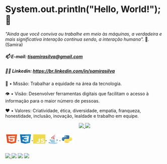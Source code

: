 # System.out.println("Hello, World!");👋

*"Ainda que você conviva ou trabalhe em meio às máquinas, a verdadeira e mais
 significativa interação continua sendo, a interação humana".* 🤝. (Samira)

##### 📫 E-mail: tisamirasilva@gmail.com
##### 👩‍💼 Linkedin: https://br.linkedin.com/in/samirasilva


🎯 • Missão: Trabalhar a equidade na área da tecnologia.  
  
👁️ • Visão: Desenvolver ferramentas digitais que facilitam o acesso à informação 
para o maior número de pessoas.  
  
❤️ • Valores: Criatividade, ética, diversidade, empatia, franqueza, 
honestidade, inclusão, inovação, lealdade e trabalho em equipe.


<div align="center">
  <a href="https://github.com/tisamira">
  <img height="180em" src="https://github-readme-stats.vercel.app/api?username=tisamira&show_icons=true&theme=algolia&include_all_commits=true&count_private=true"/>
  <img height="180em" src="https://github-readme-stats.vercel.app/api/top-langs/?username=tisamira&layout=compact&langs_count=7&theme=algolia"/>
</div>
<div style="display: inline_block"><br>
  
  <img align="center" alt="Samira-HTML" height="30" width="40" src="https://raw.githubusercontent.com/devicons/devicon/master/icons/html5/html5-original.svg">
  <img align="center" alt="Samira-CSS" height="30" width="40" src="https://raw.githubusercontent.com/devicons/devicon/master/icons/css3/css3-original.svg">
  <img align="center" alt="Samira-Js" height="30" width="40" src="https://raw.githubusercontent.com/devicons/devicon/master/icons/javascript/javascript-plain.svg">
 <img align="center" alt="Samira-Java" height="30" width="40" src="https://raw.githubusercontent.com/devicons/devicon/master/icons/java/java-original.svg">
   <img align="center" alt="Samira-Python" height="30" width="40" src="https://raw.githubusercontent.com/devicons/devicon/master/icons/python/python-original.svg">
</div>
  
  ##
 
<div> 
 <a href="https://samitechs.blogspot.com/" target="_blank"><img src="https://img.shields.io/badge/Blogger-FF5722?style=for-the-badge&logo=blogger&logoColor=white"</a>
  <a href="https://www.youtube.com/channel/UCGOopE0RSHSfiaV773jKilA" target="_blank"><img src="https://img.shields.io/badge/YouTube-FF0000?style=for-the-badge&logo=youtube&logoColor=white" target="_blank"></a>
  <a href = "mailto:tisamirasilva@gmail.com"><img src="https://img.shields.io/badge/-Gmail-%23333?style=for-the-badge&logo=gmail&logoColor=white" target="_blank"></a>
  <a href="https://www.linkedin.com/in/samirasilva" target="_blank"><img src="https://img.shields.io/badge/-LinkedIn-%230077B5?style=for-the-badge&logo=linkedin&logoColor=white" target="_blank"></a> 
</div>
